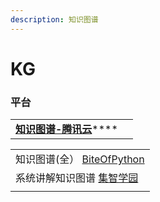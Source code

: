 ```yaml
---
description: 知识图谱
---
```


# KG

### 平台

|                                                                       |   |
| --------------------------------------------------------------------- | - |
| [**知识图谱-腾讯云**](https://cloud.tencent.com/developer/tag/10471)\*\*\*\* |   |

|                                                                                                  |
| ------------------------------------------------------------------------------------------------ |
| 知识图谱(全） [BiteOfPython](https://www.youtube.com/playlist?list=PL4R4917X9BkGyIo23xzcenWWg2a5BQtXv) |
| 系统讲解知识图谱 [集智学园](https://campus.swarma.org/course/854)                                            |
|                                                                                                  |
